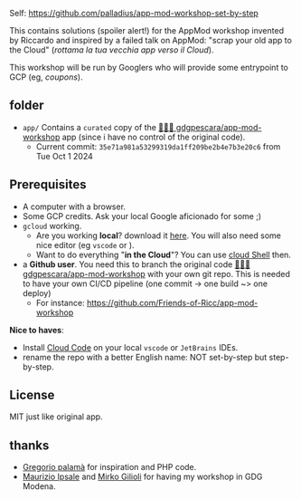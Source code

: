 
Self: https://github.com/palladius/app-mod-workshop-set-by-step

This contains solutions (spoiler alert!) for the AppMod workshop invented by Riccardo and inspired by a failed
talk on AppMod: "scrap your old app to the Cloud" (*rottama la tua vecchia app verso il Cloud*).

This workshop will be run by Googlers who will provide some entrypoint to GCP (eg, *coupons*).

## folder

* `app/` Contains a `curated` copy of the [🧑🏻‍💻 gdgpescara/app-mod-workshop](https://github.com/gdgpescara/app-mod-workshop) app (since i have no control of the original code).
    * Current commit: `35e71a981a53299319da1ff209be2b4e7b3e20c6` from Tue Oct 1 2024

## Prerequisites

* A computer with a browser.
* Some GCP credits. Ask your local Google aficionado for some ;)
* `gcloud` working.
    * Are you working **local**? download it [here](https://cloud.google.com/sdk/docs/install). You will also need some nice editor (eg `vscode` or ).
    * Want to do everything "**in the Cloud**"? You can use [cloud Shell](https://cloud.google.com/shell/docs) then.
* a **Github user**. You need this to branch the original code [🧑🏻‍💻 gdgpescara/app-mod-workshop](https://github.com/gdgpescara/app-mod-workshop) with your own git repo. This is needed to have your own CI/CD pipeline (one commit -> one build ~> one deploy)
    * For instance: https://github.com/Friends-of-Ricc/app-mod-workshop

**Nice to haves**:

* Install [Cloud Code](https://cloud.google.com/code?hl=it) on your local `vscode` or `JetBrains` IDEs.
* rename the repo with a better English name: NOT set-by-step but step-by-step.

## License

MIT just like original app.

## thanks

* [Gregorio palamà](https://www.linkedin.com/in/gregorio-palam%C3%A0/) for inspiration and PHP code.
* [Maurizio Ipsale](https://www.linkedin.com/in/maurizioipsale/) and [Mirko Gilioli](https://www.linkedin.com/in/mirko-gilioli/) for having my workshop in GDG Modena.
